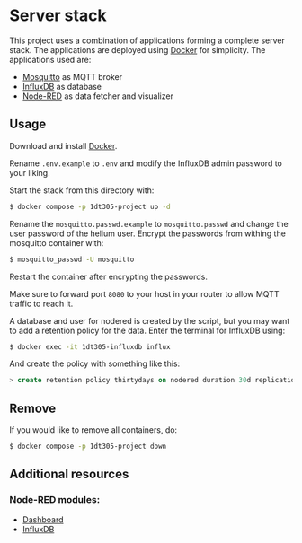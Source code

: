 # Server stack

This project uses a combination of applications forming a complete server stack. The applications are deployed using [Docker](https://www.docker.com/) for simplicity. The applications used are:

- [Mosquitto](https://hub.docker.com/_/eclipse-mosquitto) as MQTT broker
- [InfluxDB](https://hub.docker.com/_/influxdb) as database
- [Node-RED](https://hub.docker.com/r/nodered/node-red) as data fetcher and visualizer

## Usage

Download and install [Docker](https://www.docker.com/products/docker-desktop/).

Rename ``.env.example`` to ``.env`` and modify the InfluxDB admin password to your liking.

Start the stack from this directory with:

```bash
$ docker compose -p 1dt305-project up -d
```

Rename the ```mosquitto.passwd.example``` to ```mosquitto.passwd``` and change the user password of the helium user. Encrypt the passwords from withing the mosquitto container with:

```bash
$ mosquitto_passwd -U mosquitto
```

Restart the container after encrypting the passwords.

Make sure to forward port ```8080``` to your host in your router to allow MQTT traffic to reach it.

A database and user for nodered is created by the script, but you may want to add a retention policy for the data. Enter the terminal for InfluxDB using:

```bash
$ docker exec -it 1dt305-influxdb influx
```

And create the policy with something like this:

```sql
> create retention policy thirtydays on nodered duration 30d replication 1 default
```

## Remove

If you would like to remove all containers, do:

```bash
$ docker compose -p 1dt305-project down
```

## Additional resources

### Node-RED modules:
- [Dashboard](https://flows.nodered.org/node/node-red-dashboard)
- [InfluxDB](https://flows.nodered.org/node/node-red-contrib-influxdb)